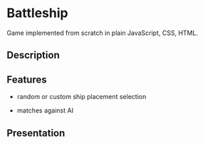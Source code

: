 # Battleship

Game implemented from scratch in plain JavaScript, CSS, HTML.

## Description



## Features

- random or custom ship placement selection

- matches against AI

## Presentation


